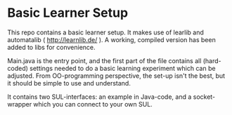 # Basic Learner Setup

This repo contains a basic learner setup. It makes use of learlib and automatalib ( http://learnlib.de/ ). A working, compiled version has been added to libs for convenience. 

Main.java is the entry point, and the first part of the file contains all (hard-coded) settings needed to do a basic learning experiment which can be adjusted. From OO-programming perspective, the set-up isn't the best, but it should be simple to use and understand. 

It contains two SUL-interfaces: an example in Java-code, and a socket-wrapper which you can connect to your own SUL.
